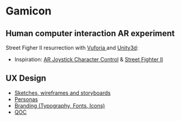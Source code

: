 # Gamicon

## Human computer interaction AR experiment

Street Figher II resurrection with [Vuforia ](https://developer.vuforia.com/)and [Unity3d](https://unity3d.com/):

* Inspiration:  [AR Joystick Character Control](https://www.youtube.com/watch?v=yR4b04s_c9w) & [Street Fighter II](https://www.youtube.com/watch?v=xI284D4y1q4) 

## UX Design

* [Sketches, wireframes and storyboards](https://github.com/Lulubul/HCI/edit/master/README.md)
* [Personas](https://github.com/Lulubul/HCI/blob/master/Personas/PersonasGamicon.pdf)
* [Branding \(Typography, Fonts, Icons\)](https://github.com/Lulubul/HCI/edit/master/README.md)
* [QOC](https://github.com/Lulubul/HCI/edit/master/README.md)

